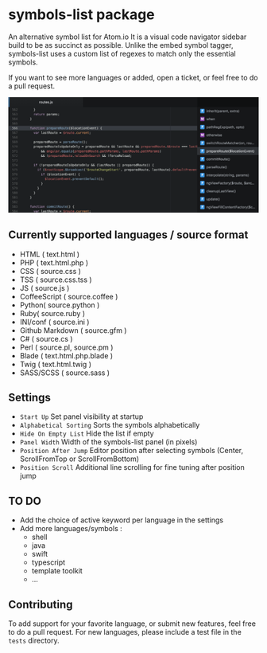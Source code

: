 # symbols-list package

An alternative symbol list for Atom.io
It is a visual code navigator sidebar build to be as succinct as possible.
Unlike the embed symbol tagger, symbols-list uses a custom list of regexes to match only the essential symbols.

If you want to see more languages or added, open a ticket, or feel free to do a pull request.

![Symbols List](https://raw.githubusercontent.com/7ute/symbols-list/master/package_screenshot.png)

## Currently supported languages / source format
* HTML ( text.html )
* PHP ( text.html.php )
* CSS ( source.css )
* TSS ( source.css.tss )
* JS ( source.js )
* CoffeeScript ( source.coffee )
* Python( source.python )
* Ruby( source.ruby )
* INI/conf ( source.ini )
* Github Markdown ( source.gfm )
* C# ( source.cs )
* Perl ( source.pl, source.pm )
* Blade ( text.html.php.blade )
* Twig ( text.html.twig )
* SASS/SCSS ( source.sass )

## Settings
* `Start Up` Set panel visibility at startup
* `Alphabetical Sorting` Sorts the symbols alphabetically
* `Hide On Empty List` Hide the list if empty
* `Panel Width` Width of the symbols-list panel (in pixels)
* `Position After Jump` Editor position after selecting symbols (Center, ScrollFromTop or ScrollFromBottom)
* `Position Scroll` Additional line scrolling for fine tuning after position jump

## TO DO
* Add the choice of active keyword per language in the settings
* Add more languages/symbols :
  * shell
  * java
  * swift
  * typescript
  * template toolkit
  * …

## Contributing
To add support for your favorite language, or submit new features, feel free to do a pull request.
For new languages, please include a test file in the `tests` directory.
